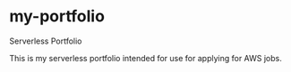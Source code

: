 # my-portfolio
Serverless Portfolio

This is my serverless portfolio intended for use for applying for AWS jobs.
